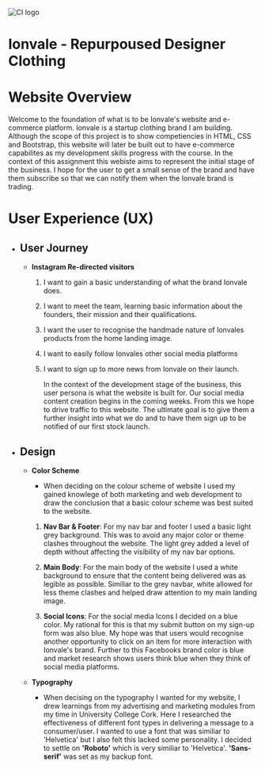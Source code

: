 ![CI logo](https://codeinstitute.s3.amazonaws.com/fullstack/ci_logo_small.png)

# **Ionvale - Repurpoused Designer Clothing**

# **Website Overview**
Welcome to the foundation of what is to be Ionvale's website and e-commerce platform. Ionvale is a startup clothing brand I am building. Although the scope of this project is to show competiencies in HTML, CSS and Bootstrap, this website will later be built out to have e-commerce capabilites as my development skills progress with the course. In the context of this assignment this webiste aims to represent the initial stage of the business. I hope for the user to get a small sense of the brand and have them subscribe so that we can notify them when the Ionvale brand is trading.

# **User Experience (UX)**
+ ## **User Journey**
    + **Instagram Re-directed visitors**
        1. I want to gain a basic understanding of what the brand Ionvale does.
        2. I want  to meet the team, learning basic information about the founders, their mission and their qualifications.
        3. I want the user to recognise the handmade nature of Ionvales products from the home landing image.
        4. I want to easily follow Ionvales other social media platforms
        5. I want to sign up to more news from Ionvale on their launch.

           In the context of the development stage of the business, this user persona is what the website is built for. Our social media content creation begins in the coming weeks. From this we hope to drive traffic to this website. The ultimate goal is to give them a further insight into what we do and to have them sign up to be notified of our first stock launch.
+ ## **Design**
    + **Color Scheme**
      + When deciding on the colour scheme of website I used my gained knowlege of both marketing and web development to draw the conclusion that a basic colour scheme was best suited to the website. 
      1. **Nav Bar & Footer**: For my nav bar and footer I used a basic light grey background. This was to avoid any major color or theme clashes throughout the website. The light grey added a level of depth without affecting the visibility of my nav bar options.

      2. **Main Body**: For the main body of the website I used a white background to ensure that the content being delivered was as legible as possible. Similiar to the grey navbar, white allowed for less theme clashes and helped draw attention to my main landing image. 

      3. **Social Icons**: For the social media Icons I decided on a blue color. My rational for this is that my submit button on my sign-up form was also blue. My hope was that users would recognise another opportunity to click on an item for more interaction with Ionvale's brand. Further to this Facebooks brand color is blue and market research shows users think blue when they think of social media platforms.

    + **Typography**  

      + When decising on the typography I wanted for my website, I drew learnings from my advertising and marketing modules from my time in University College Cork. Here I researched the effectiveness of different font types in delivering a message to a consumer/user. I wanted to use a font that was similiar to 'Helvetica' but I also felt this lacked some personality. I decided to settle on **'Roboto'** which is very similiar to 'Helvetica'. **'Sans-serif'** was set as my backup font.
 